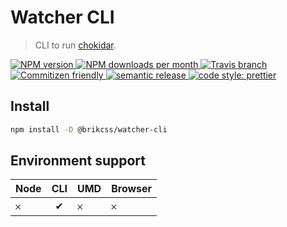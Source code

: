 # Watcher CLI

> CLI to run [chokidar](https://www.npmjs.com/package/chokidar).

<!-- Shields. -->
<p>
	<!-- NPM version. -->
	<a href="https://www.npmjs.com/package/@brikcss/watcher-cli">
		<img alt="NPM version" src="https://img.shields.io/npm/v/@brikcss/watcher-cli.svg?style=flat-square">
	</a>
	<!-- NPM downloads/month. -->
	<a href="https://www.npmjs.com/package/@brikcss/watcher-cli">
		<img alt="NPM downloads per month" src="https://img.shields.io/npm/dm/@brikcss/watcher-cli.svg?style=flat-square">
	</a>
	<!-- Travis branch. -->
	<a href="https://github.com/brikcss/watcher-cli/tree/master">
		<img alt="Travis branch" src="https://img.shields.io/travis/rust-lang/rust/master.svg?style=flat-square&label=master">
	</a>
	<!-- Commitizen friendly. -->
	<a href="http://commitizen.github.io/cz-cli/">
		<img alt="Commitizen friendly" src="https://img.shields.io/badge/commitizen-friendly-brightgreen.svg?style=flat-square">
	</a>
	<!-- Semantic release. -->
	<a href="https://github.com/semantic-release/semantic-release">
		<img alt="semantic release" src="https://img.shields.io/badge/%20%20%F0%9F%93%A6%F0%9F%9A%80-semantic--release-e10079.svg?style=flat-square">
	</a>
	<!-- Prettier code style. -->
	<a href="https://prettier.io/">
		<img alt="code style: prettier" src="https://img.shields.io/badge/code_style-prettier-ff69b4.svg?style=flat-square">
	</a>
	<!-- MIT License. -->
	<!-- <a href="https://choosealicense.com/licenses/mit/">
		<img alt="License" src="https://img.shields.io/npm/l/express.svg?style=flat-square">
	</a> -->
</p>

## Install

```sh
npm install -D @brikcss/watcher-cli
```

## Environment support

| Node   | CLI   | UMD   | Browser   |
|:-------|:-----:|:------|:----------|
| 𐄂      | ✔     | 𐄂     | 𐄂         |
